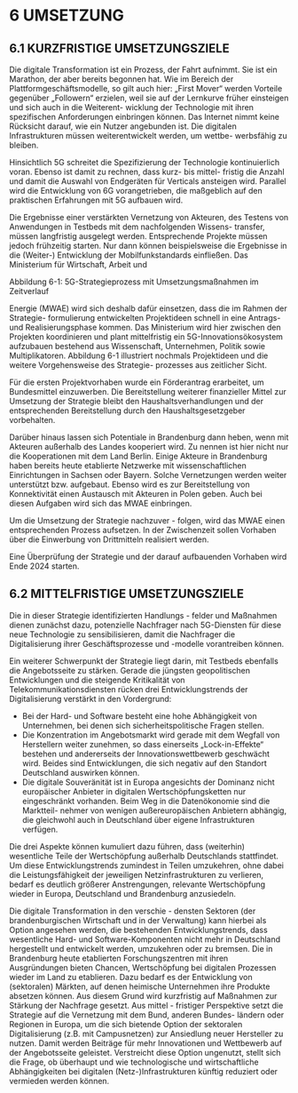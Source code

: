 

# 6  UMSETZUNG



## 6.1 KURZFRISTIGE UMSETZUNGSZIELE



Die digitale Transformation ist ein Prozess, der Fahrt aufnimmt. Sie ist ein Marathon, der aber bereits begonnen hat. Wie im Bereich der Plattformgeschäftsmodelle, so gilt auch hier:  „First  Mover“  werden  Vorteile  gegenüber „Followern“ erzielen, weil sie auf der Lernkurve früher einsteigen und sich auch in die Weiterent- wicklung der Technologie mit ihren spezifischen Anforderungen einbringen können. Das Internet nimmt  keine  Rücksicht  darauf,  wie  ein  Nutzer angebunden ist. Die digitalen Infrastrukturen müssen weiterentwickelt werden, um wettbe- werbsfähig zu bleiben.

Hinsichtlich  5G  schreitet  die  Spezifizierung der  Technologie  kontinuierlich  voran.  Ebenso ist damit zu rechnen, dass kurz- bis mittel- fristig  die  Anzahl  und  damit  die  Auswahl  von Endgeräten für Verticals ansteigen wird. Parallel wird die Entwicklung von 6G vorangetrieben, die maßgeblich auf den praktischen Erfahrungen mit 5G aufbauen wird.

Die  Ergebnisse  einer  verstärkten  Vernetzung von Akteuren,  des  Testens  von Anwendungen in Testbeds mit dem nachfolgenden Wissens- transfer, müssen langfristig ausgelegt werden. Entsprechende Projekte müssen jedoch  frühzeitig  starten.  Nur  dann  können beispielsweise  die  Ergebnisse  in  die  (Weiter-) Entwicklung der Mobilfunkstandards einfließen. Das Ministerium für Wirtschaft, Arbeit und

Abbildung 6-1: 5G-Strategieprozess mit Umsetzungsmaßnahmen im Zeitverlauf

Energie  (MWAE)  wird  sich  deshalb  dafür einsetzen, dass die im Rahmen der Strategie- formulierung entwickelten Projektideen schnell in eine Antrags- und Realisierungsphase kommen. Das Ministerium wird hier zwischen den Projekten koordinieren und plant mittelfristig ein  5G-Innovationsökosystem  aufzubauen bestehend aus Wissenschaft, Unternehmen, Politik sowie Multiplikatoren. Abbildung 6-1 illustriert nochmals Projektideen und die weitere Vorgehensweise des Strategie- prozesses aus zeitlicher Sicht.

Für  die  ersten  Projektvorhaben  wurde  ein Förderantrag erarbeitet, um Bundesmittel einzuwerben. Die Bereitstellung weiterer finanzieller Mittel zur Umsetzung der Strategie bleibt  den  Haushaltsverhandlungen  und  der entsprechenden Bereitstellung durch den Haushaltsgesetzgeber vorbehalten.

Darüber hinaus lassen sich Potentiale in Brandenburg dann heben, wenn mit Akteuren außerhalb des Landes kooperiert wird. Zu nennen ist hier nicht nur die Kooperationen mit dem Land Berlin. Einige Akteure in Brandenburg haben  bereits  heute  etablierte  Netzwerke  mit wissenschaftlichen Einrichtungen in Sachsen oder Bayern. Solche Vernetzungen werden weiter unterstützt bzw. aufgebaut. Ebenso wird es  zur  Bereitstellung  von  Konnektivität  einen Austausch mit Akteuren in Polen geben. Auch bei diesen Aufgaben wird sich das MWAE einbringen.

Um  die  Umsetzung  der  Strategie  nachzuver - folgen, wird das MWAE einen entsprechenden Prozess aufsetzen. In der Zwischenzeit sollen Vorhaben über die Einwerbung von Drittmitteln realisiert werden.

Eine Überprüfung der Strategie und der darauf aufbauenden Vorhaben wird Ende 2024 starten.

## 6.2 MITTELFRISTIGE UMSETZUNGSZIELE



Die in dieser Strategie identifizierten Handlungs - felder und Maßnahmen dienen zunächst dazu, potenzielle  Nachfrager  nach  5G-Diensten  für diese neue Technologie zu sensibilisieren, damit  die  Nachfrager  die  Digitalisierung  ihrer Geschäftsprozesse  und  -modelle  vorantreiben können.

Ein weiterer Schwerpunkt der Strategie liegt darin, mit Testbeds ebenfalls die Angebotsseite zu stärken. Gerade die jüngsten geopolitischen Entwicklungen und die steigende Kritikalität von  Telekommunikationsdiensten  rücken  drei Entwicklungstrends der Digitalisierung verstärkt in den Vordergrund:
*  Bei der Hard- und Software besteht eine hohe Abhängigkeit von Unternehmen, bei denen sich sicherheitspolitische Fragen stellen.
*  Die Konzentration im Angebotsmarkt wird gerade mit dem Wegfall von Herstellern weiter zunehmen, so dass einerseits „Lock-in-Effekte“ bestehen und andererseits der Innovationswettbewerb geschwächt wird. Beides sind Entwicklungen, die sich negativ auf den Standort Deutschland auswirken können.
*  Die digitale Souveränität ist in Europa angesichts der Dominanz nicht europäischer Anbieter in digitalen Wertschöpfungsketten nur eingeschränkt vorhanden. Beim Weg in die Datenökonomie sind die Marktteil- nehmer von wenigen außereuropäischen Anbietern abhängig, die gleichwohl auch in Deutschland über eigene Infrastrukturen verfügen.

Die drei Aspekte können kumuliert dazu führen,  dass  (weiterhin)  wesentliche  Teile der Wertschöpfung außerhalb Deutschlands stattfindet.  Um  diese  Entwicklungstrends zumindest in Teilen umzukehren, ohne dabei die Leistungsfähigkeit der jeweiligen Netzinfrastrukturen  zu  verlieren,  bedarf  es deutlich  größerer  Anstrengungen,  relevante Wertschöpfung wieder in Europa, Deutschland und Brandenburg anzusiedeln.

Die  digitale  Transformation  in  den  verschie - densten  Sektoren  (der  brandenburgischen Wirtschaft  und  in  der  Verwaltung)  kann hierbei als Option angesehen werden, die bestehenden Entwicklungstrends, dass wesentliche Hard- und Software-Komponenten nicht mehr in Deutschland hergestellt und entwickelt werden, umzukehren oder zu bremsen. Die in Brandenburg heute etablierten Forschungszentren mit ihren Ausgründungen bieten Chancen, Wertschöpfung bei digitalen Prozessen wieder im Land zu etablieren. Dazu bedarf  es  der  Entwicklung  von  (sektoralen) Märkten, auf denen heimische Unternehmen ihre Produkte absetzen können. Aus diesem Grund wird kurzfristig auf Maßnahmen zur Stärkung  der  Nachfrage  gesetzt.  Aus  mittel - fristiger Perspektive setzt die Strategie auf die Vernetzung mit dem Bund, anderen Bundes- ländern oder Regionen in Europa, um die sich bietende Option der sektoralen Digitalisierung (z.B. mit Campusnetzen) zur Ansiedlung neuer Hersteller zu nutzen. Damit werden Beiträge für  mehr  Innovationen  und  Wettbewerb  auf der Angebotsseite geleistet. Verstreicht diese Option ungenutzt, stellt sich die Frage, ob überhaupt und wie technologische und wirtschaftliche Abhängigkeiten bei digitalen (Netz-)Infrastrukturen  künftig  reduziert  oder vermieden werden können.
